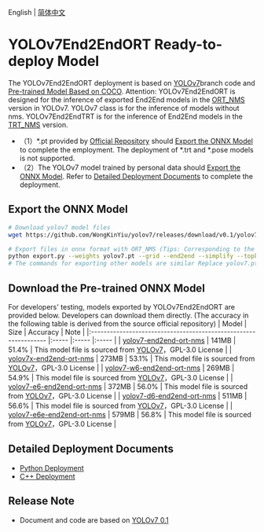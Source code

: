 English | [简体中文](README_CN.md)

# YOLOv7End2EndORT Ready-to-deploy Model

The YOLOv7End2EndORT deployment is based on [YOLOv7](https://github.com/WongKinYiu/yolov7/tree/v0.1)branch code and [Pre-trained Model Based on COCO](https://github.com/WongKinYiu/yolov7/releases/tag/v0.1). Attention: YOLOv7End2EndORT is designed for the inference of exported End2End models in the [ORT_NMS](https://github.com/WongKinYiu/yolov7/blob/main/models/experimental.py#L87) version in YOLOv7. YOLOv7 class is for the inference of models without nms. YOLOv7End2EndTRT is for the inference of End2End models in the [TRT_NMS](https://github.com/WongKinYiu/yolov7/blob/main/models/experimental.py#L111) version.

  - （1）*.pt provided by [Official Repository](https://github.com/WongKinYiu/yolov7/releases/tag/v0.1) should [Export the ONNX Model](#导出ONNX模型) to complete the employment. The deployment of *.trt and *.pose models is not supported.
  - （2）The YOLOv7 model trained by personal data should [Export the ONNX Model](#%E5%AF%BC%E5%87%BAONNX%E6%A8%A1%E5%9E%8B). Refer to [Detailed Deployment Documents](#详细部署文档) to complete the deployment.


## Export the ONNX Model

```bash
# Download yolov7 model files
wget https://github.com/WongKinYiu/yolov7/releases/download/v0.1/yolov7.pt

# Export files in onnx format with ORT_NMS (Tips: Corresponding to the code of YOLOv7 release v0.1)
python export.py --weights yolov7.pt --grid --end2end --simplify --topk-all 100 --iou-thres 0.65 --conf-thres 0.35 --img-size 640 640 --max-wh 640
# The commands for exporting other models are similar Replace yolov7.pt with yolov7x.pt yolov7-d6.pt yolov7-w6.pt ...
```

## Download the Pre-trained ONNX Model

For developers' testing, models exported by YOLOv7End2EndORT are provided below. Developers can download them directly. (The accuracy in the following table is derived from the source official repository)
| Model                                                               | Size    | Accuracy    | Note |
|:---------------------------------------------------------------- |:----- |:----- |:----- |
| [yolov7-end2end-ort-nms](https://bj.bcebos.com/paddlehub/fastdeploy/yolov7-end2end-ort-nms.onnx) | 141MB | 51.4% | This model file is sourced from [YOLOv7](https://github.com/WongKinYiu/yolov7)，GPL-3.0 License |
| [yolov7x-end2end-ort-nms](https://bj.bcebos.com/paddlehub/fastdeploy/yolov7x-end2end-ort-nms.onnx) | 273MB | 53.1% | This model file is sourced from [YOLOv7](https://github.com/WongKinYiu/yolov7)，GPL-3.0 License |
| [yolov7-w6-end2end-ort-nms](https://bj.bcebos.com/paddlehub/fastdeploy/yolov7-w6-end2end-ort-nms.onnx) | 269MB | 54.9% | This model file is sourced from [YOLOv7](https://github.com/WongKinYiu/yolov7)，GPL-3.0 License |
| [yolov7-e6-end2end-ort-nms](https://bj.bcebos.com/paddlehub/fastdeploy/yolov7-e6-end2end-ort-nms.onnx) | 372MB | 56.0% | This model file is sourced from [YOLOv7](https://github.com/WongKinYiu/yolov7)，GPL-3.0 License |
| [yolov7-d6-end2end-ort-nms](https://bj.bcebos.com/paddlehub/fastdeploy/yolov7-d6-end2end-ort-nms.onnx) | 511MB | 56.6% | This model file is sourced from [YOLOv7](https://github.com/WongKinYiu/yolov7)，GPL-3.0 License |
| [yolov7-e6e-end2end-ort-nms](https://bj.bcebos.com/paddlehub/fastdeploy/yolov7-e6e-end2end-ort-nms.onnx) | 579MB | 56.8% | This model file is sourced from [YOLOv7](https://github.com/WongKinYiu/yolov7)，GPL-3.0 License |


## Detailed Deployment Documents

- [Python Deployment](python)
- [C++ Deployment](cpp)


## Release Note

- Document and code are based on [YOLOv7 0.1](https://github.com/WongKinYiu/yolov7/tree/v0.1) 
